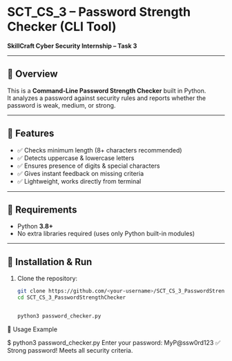 # SCT_CS_3 – Password Strength Checker (CLI Tool)

**SkillCraft Cyber Security Internship – Task 3**

---

## 🔹 Overview
This is a **Command-Line Password Strength Checker** built in Python.  
It analyzes a password against security rules and reports whether the password is weak, medium, or strong.

---

## 🔹 Features
- ✅ Checks minimum length (8+ characters recommended)  
- ✅ Detects uppercase & lowercase letters  
- ✅ Ensures presence of digits & special characters  
- ✅ Gives instant feedback on missing criteria  
- ✅ Lightweight, works directly from terminal  

---

## 🔹 Requirements
- Python **3.8+**  
- No extra libraries required (uses only Python built-in modules)  

---

## 🔹 Installation & Run
1. Clone the repository:
   ```bash
   git clone https://github.com/<your-username>/SCT_CS_3_PasswordStrengthChecker.git
   cd SCT_CS_3_PasswordStrengthChecker


   python3 password_checker.py


🔹 Usage Example

$ python3 password_checker.py
Enter your password: MyP@ssw0rd123
✅ Strong password! Meets all security criteria.

